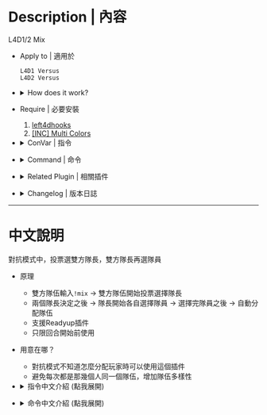 # Description | 內容
L4D1/2 Mix

* Apply to | 適用於
	```
	L4D1 Versus
	L4D2 Versus
	```

* <details><summary>How does it work?</summary>

	* In Versus -> Type ```!mix``` -> all players start to choose captains via menu
	* Both Captains start to choose team members via menu -> Distribute team automatically
	* Start game -> enjoy
	* Mix before game starts
</details>

* Require | 必要安裝
	1. [left4dhooks](https://forums.alliedmods.net/showthread.php?p=2684862)
	2. [[INC] Multi Colors](https://github.com/fbef0102/L4D1_2-Plugins/releases/tag/Multi-Colors)

* <details><summary>ConVar | 指令</summary>

	* cfg\sourcemod\l4d_mix.cfg
		```php
		// 0 = ABABAB | 1 = ABBAAB | 2 = ABBABA
		l4d_mix_select_order "1"
		```
</details>

* <details><summary>Command | 命令</summary>

	* **Initiate a player mix.**
		```php
		sm_mix
		```

	* **Initiate a player mix. Admins only. (Adm Required: ADMFLAG_BAN)**
		```php
		sm_forcemix
		```
</details>

* <details><summary>Related Plugin | 相關插件</summary>

	1. [readyup](/L4D_插件/Server_伺服器/readyup): Ready Plugin
		* 所有玩家準備才能開始遊戲的插件
	2. [l4d_teamshuffle](https://github.com/fbef0102/Game-Private_Plugin/tree/main/L4D_插件/Versus_%E5%B0%8D%E6%8A%97%E6%A8%A1%E5%BC%8F/l4d_teamshuffle): Allows teamshuffles by voting or admin-forced before round starts.
		* 輸入!shuffle，打散玩家並隨機分配隊伍
</details>

* <details><summary>Changelog | 版本日誌</summary>

	* v1.1h (2024-3-17)
		* Readyup support

	* v1.0h (2023-11-15)
		* Initial release.
		* Cleared old code, converted to new syntax and methodmaps.	
		* fix error, optimize codes, and handle exception
		* Compiled .smx plugin is now compiled with SourceMod version 1.10
		* Add A-BB-A-B-A
		* Hide ReadyUp Hud if Ready Up plugin is available
		* fix client not in game error
		* Compiled .smx plugin is now compiled with SourceMod version 1.11

	* v1.0 Credits
		* KaiN - for request and the original idea	
		* ZenServer -[ Mix ]- - for the original plugin
		* JOSHE GATITO SPARTANSKII >>> (Ex Aya Supay) - for writing  plugin again and add new commands. 
</details>

- - - -
# 中文說明
對抗模式中，投票選雙方隊長，雙方隊長再選隊員

* 原理
    * 雙方隊伍輸入```!mix``` -> 雙方隊伍開始投票選擇隊長
	* 兩個隊長決定之後 -> 隊長開始各自選擇隊員 -> 選擇完隊員之後 -> 自動分配隊伍
	* 支援Readyup插件
	* 只限回合開始前使用

* 用意在哪？
	* 對抗模式不知道怎麼分配玩家時可以使用這個插件
	* 避免每次都是那幾個人同一個隊伍，增加隊伍多樣性

* <details><summary>指令中文介紹 (點我展開)</summary>

	* cfg\sourcemod\l4d_mix.cfg
		```php
		// 0 = ABABAB | 1 = ABBAAB | 2 = ABBABA
		l4d_mix_select_order "1"
		```
</details>

* <details><summary>命令中文介紹 (點我展開)</summary>

	* **開啟Mix選擇隊長 (需要雙方隊伍同意)**
		```php
		sm_mix
		```

	* **強制Mix啟動，投票選擇隊長 (權限: ADMFLAG_BAN)**
		```php
		sm_forcemix
		```
</details>